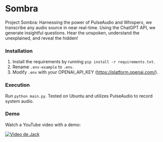 # Sombra
Project Sombra: Harnessing the power of PulseAudio and Whisperx, we transcribe any audio source in near real-time. Using the ChatGPT API, we generate insightful questions. Hear the unspoken, understand the unexplained, and reveal the hidden!

### Installation
1. Install the requirements by running `pip install -r requirements.txt`.
2. Rename `.env-example` to `.env`.
3. Modify `.env` with your OPENAI_API_KEY (https://platform.openai.com/).

### Execution
Run `python main.py`. Tested on Ubuntu and utilizes PulseAudio to record system audio.

### Demo
Watch a YouTube video with a demo:

[![Video de Jack](http://img.youtube.com/vi/_QVuhPP1A4Y/0.jpg)](http://www.youtube.com/watch?v=_QVuhPP1A4Y)
